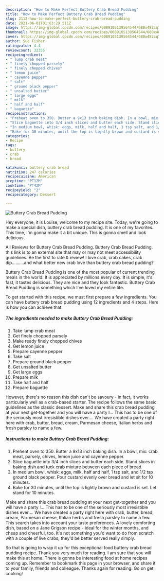 ```yaml
---
description: "How to Make Perfect Buttery Crab Bread Pudding"
title: "How to Make Perfect Buttery Crab Bread Pudding"
slug: 2112-how-to-make-perfect-buttery-crab-bread-pudding
date: 2021-06-01T01:03:29.511Z
image: https://img-global.cpcdn.com/recipes/6089105139564544/680x482cq70/buttery-crab-bread-pudding-recipe-main-photo.jpg
thumbnail: https://img-global.cpcdn.com/recipes/6089105139564544/680x482cq70/buttery-crab-bread-pudding-recipe-main-photo.jpg
cover: https://img-global.cpcdn.com/recipes/6089105139564544/680x482cq70/buttery-crab-bread-pudding-recipe-main-photo.jpg
author: Sue Fisher
ratingvalue: 4.4
reviewcount: 32355
recipeingredient:
- " lump crab meat"
- " finely chopped parsely"
- " finely chopped chives"
- " lemon juice"
- " cayenne pepper"
- " salt"
- " ground black pepper"
- " unsalted butter"
- " large eggs"
- " milk"
- " half and half"
- " baguette"
recipeinstructions:
- "Preheat oven to 350. Butter a 9x13 inch baking dish. In a bowl, mix: crab meat, parsely, chives, lemon juice and cayenne pepper."
- "Slice baguette into 3/4 inch slices and butter each side. Stand slices in baking dish and tuck crab mixture between each piece of bread."
- "In medium bowl, whisk: eggs, milk, half and half, 1 tsp salt, and 1/2 tsp ground black pepper. Pour custard evenly over bread and let sit for 10 minutes."
- "Bake for 30 minutes, until the top is lightly brown and custard is set. Let stand for 10 minutes."
categories:
- Recipe
tags:
- buttery
- crab
- bread

katakunci: buttery crab bread 
nutrition: 247 calories
recipecuisine: American
preptime: "PT12M"
cooktime: "PT42M"
recipeyield: "2"
recipecategory: Dessert

---
```



![Buttery Crab Bread Pudding](https://img-global.cpcdn.com/recipes/6089105139564544/680x482cq70/buttery-crab-bread-pudding-recipe-main-photo.jpg)

Hey everyone, it is Louise, welcome to my recipe site. Today, we're going to make a special dish, buttery crab bread pudding. It is one of my favorites. This time, I'm gonna make it a bit unique. This is gonna smell and look delicious.

All Reviews for Buttery Crab Bread Pudding. Buttery Crab Bread Pudding. this link is to an external site that may or may not meet accessibility guidelines. Be the first to rate &amp; review! I love crab, crab cakes, crab dip……….and what better new crab love than buttery crab bread pudding?

Buttery Crab Bread Pudding is one of the most popular of current trending meals in the world. It is appreciated by millions every day. It is simple, it's fast, it tastes delicious. They are nice and they look fantastic. Buttery Crab Bread Pudding is something which I've loved my entire life.


To get started with this recipe, we must first prepare a few ingredients. You can have buttery crab bread pudding using 12 ingredients and 4 steps. Here is how you can achieve that.

<!--inarticleads1-->

##### The ingredients needed to make Buttery Crab Bread Pudding:

1. Take  lump crab meat
1. Get  finely chopped parsely
1. Make ready  finely chopped chives
1. Get  lemon juice
1. Prepare  cayenne pepper
1. Take  salt
1. Prepare  ground black pepper
1. Get  unsalted butter
1. Get  large eggs
1. Prepare  milk
1. Take  half and half
1. Prepare  baguette


However, there&#39;s no reason this dish can&#39;t be savoury - in fact, it works particularly well as a crab-based starter. The recipe follows the same basic guidelines as the classic dessert. Make and share this crab bread pudding at your next get-together and you will have a party I… This has to be one of the seriously most irresistible dishes ever…. We have created a party right here with crab, butter, bread, cream, Parmesan cheese, Italian herbs and fresh parsley to name a few. 

<!--inarticleads2-->

##### Instructions to make Buttery Crab Bread Pudding:

1. Preheat oven to 350. Butter a 9x13 inch baking dish. In a bowl, mix: crab meat, parsely, chives, lemon juice and cayenne pepper.
1. Slice baguette into 3/4 inch slices and butter each side. Stand slices in baking dish and tuck crab mixture between each piece of bread.
1. In medium bowl, whisk: eggs, milk, half and half, 1 tsp salt, and 1/2 tsp ground black pepper. Pour custard evenly over bread and let sit for 10 minutes.
1. Bake for 30 minutes, until the top is lightly brown and custard is set. Let stand for 10 minutes.


Make and share this crab bread pudding at your next get-together and you will have a party I… This has to be one of the seriously most irresistible dishes ever…. We have created a party right here with crab, butter, bread, cream, Parmesan cheese, Italian herbs and fresh parsley to name a few. This search takes into account your taste preferences. A lovely comforting dish, based on a Jane Grigson recipe - ideal for the winter months, and cheap and cheerful, too. It&#39;s not something you&#39;d want to do from scratch with a couple of live crabs; they&#39;d be better served really simply. 

So that is going to wrap it up for this exceptional food buttery crab bread pudding recipe. Thank you very much for reading. I am sure that you will make this at home. There is gonna be interesting food at home recipes coming up. Remember to bookmark this page in your browser, and share it to your family, friends and colleague. Thanks again for reading. Go on get cooking!
